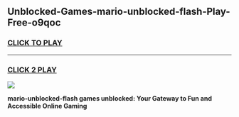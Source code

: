 
## Unblocked-Games-mario-unblocked-flash-Play-Free-o9qoc
<h3>
<a href="https://premium76.site?title=mario-unblocked-flash&ref=18A1">CLICK TO PLAY</a></h3>
<hr>

<h3>
<a href="https://premium76.site?title=mario-unblocked-flash&ref=18A1">CLICK 2 PLAY</a>
  
</h3>

<a href="https://premium76.site?title=mario-unblocked-flash&ref=18A1"><img src="https://clearcache.store/games.png"></a>


**mario-unblocked-flash games unblocked: Your Gateway to Fun and Accessible Online Gaming**
